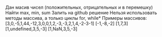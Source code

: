 Дан масив чисел (положительных, отрицательных и в перемешку)
Найти max, min, sum
Залить на github решение
Нельзя использовать методы массива, а только циклы for, while*
Примеры массивов:
[3,0,-5,1,44,-12,3,0,0,1,2,-3,-3,2,1,4,-2-3-1]
[-1,-8,-2]
[1,7,3]
[1,undefined,3,5,-3]
[1,NaN,3,5,-3]

